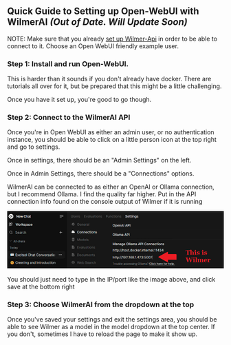 ## Quick Guide to Setting up Open-WebUI with WilmerAI *(Out of Date. Will Update Soon)*

NOTE: Make sure that you already [set up Wilmer-Api](_Getting-Start_Wilmer-Api.md) in order to be able to connect to it.
Choose
an Open WebUI friendly example user.

### Step 1: Install and run Open-WebUI.

This is harder than it sounds if you don't already have docker. There are tutorials all over for it,
but be prepared that this might be a little challenging.

Once you have it set up, you're good to go though.

### Step 2: Connect to the WilmerAI API

Once you're in Open WebUI as either an admin user, or no authentication instance, you should be able to
click on a little person icon at the top right and go to settings.

Once in settings, there should be an "Admin Settings" on the left.

Once in Admin Settings, there should be a "Connections" options.

WilmerAI can be connected to as either an OpenAI or Ollama connection, but I recommend Ollama. I find the
quality far higher. Put in the API connection info found on the console output of Wilmer if it is running

![Ollama connection example](../../../Doc_Resources/Media/Images/OW_ollama_settings.png)

You should just need to type in the IP/port like the image above, and click save at the bottom right

### Step 3: Choose WilmerAI from the dropdown at the top

Once you've saved your settings and exit the settings area, you should be able to see Wilmer as a model
in the model dropdown at the top center. If you don't, sometimes I have to reload the page to make it show up.